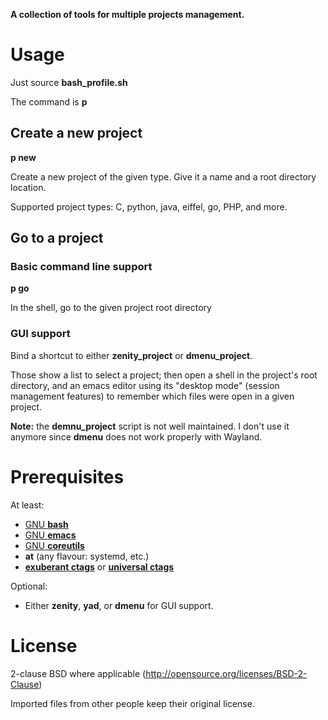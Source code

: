 **A collection of tools for multiple projects management.**

# Usage

Just source __bash_profile.sh__

The command is **p**

## Create a new project

**p new <name> <type> <directory>**

Create a new project of the given type. Give it a name and a root directory location.

Supported project types: C, python, java, eiffel, go, PHP, and more.

## Go to a project

### Basic command line support

**p go <name>**

In the shell, go to the given project root directory

### GUI support

Bind a shortcut to either __zenity_project__ or __dmenu_project__.

Those show a list to select a project; then open a shell in the
project's root directory, and an emacs editor using its "desktop mode"
(session management features) to remember which files were open in a
given project.

**Note:** the __demnu_project__ script is not well maintained. I don't
use it anymore since __dmenu__ does not work properly with Wayland.

# Prerequisites

At least:
- [GNU **bash**](https://www.gnu.org/software/bash/)
- [GNU **emacs**](https://www.gnu.org/software/emacs/)
- [GNU **coreutils**](https://www.gnu.org/software/coreutils/)
- **at** (any flavour: systemd, etc.)
- [**exuberant ctags**](https://ctags.sourceforge.net/) or [**universal ctags**](https://github.com/universal-ctags/ctags)

Optional:
- Either **zenity**, **yad**, or **dmenu** for GUI support.

# License

2-clause BSD where applicable (http://opensource.org/licenses/BSD-2-Clause)

Imported files from other people keep their original license.
